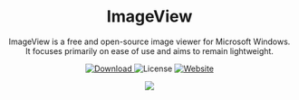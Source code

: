 <h1 align="center">ImageView</h1>

<p align="center">
ImageView is a free and open-source image viewer for Microsoft Windows. It focuses primarily on ease of use and aims to remain lightweight.
</p>

<p align="center">
 <a href="https://github.com/tonyp7/ImageView/releases/download/v2.0.0/ImageView_2.0.0_Setup.exe">
 <img alt="Download" src="https://img.shields.io/github/v/release/tonyp7/ImageView?style=for-the-badge">
 </a>
 <img alt="License" src="https://img.shields.io/github/license/tonyp7/ImageView?style=for-the-badge" />
  <a href="https://getimageview.net">
   <img alt="Website" src="https://img.shields.io/badge/Website-getimageview.net-blue?style=for-the-badge" />
  </a>
</p>

<p align="center">
 <img src="https://getimageview.net/pad/screenshot.jpg" />
</p>
